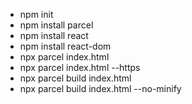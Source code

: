 - npm init
- npm install parcel
- npm install react
- npm install react-dom
- npx parcel index.html
- npx parcel index.html --https
- npx parcel build index.html
- npx parcel build index.html --no-minify 